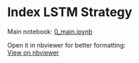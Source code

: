 # Index LSTM Strategy


Main notebook: [0_main.ipynb](0_main.ipynb)

Open it in nbviewer for better formatting:  
[View on nbviewer](https://nbviewer.org/github/pfurjesz/selected/blob/main/0_main.ipynb)
